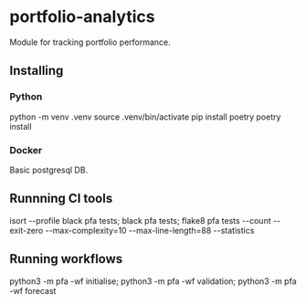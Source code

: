 # portfolio-analytics

Module for tracking portfolio performance.

## Installing

### Python
python -m venv .venv
source .venv/bin/activate
pip install poetry
poetry install

### Docker
Basic postgresql DB.

## Runnning CI tools

isort --profile black pfa tests; black pfa tests; flake8 pfa tests --count --exit-zero --max-complexity=10 --max-line-length=88 --statistics

## Running workflows

python3 -m pfa -wf initialise; python3 -m pfa -wf validation; python3 -m pfa -wf forecast
